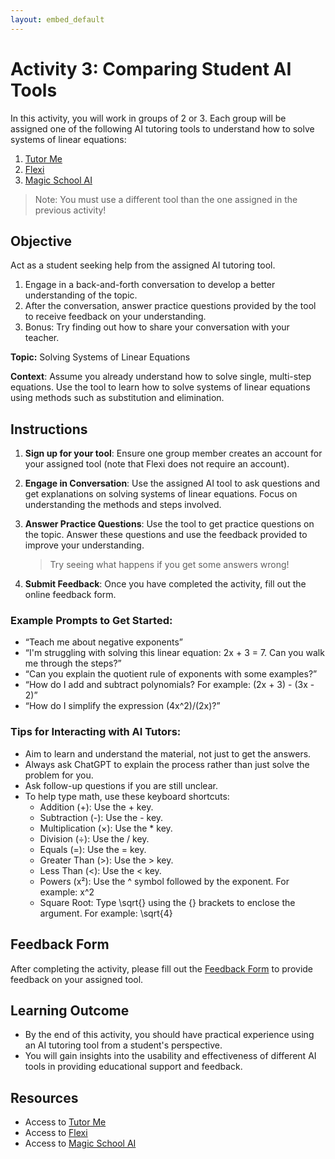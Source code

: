 ```yaml
---
layout: embed_default
---
```


# Activity 3: Comparing Student AI Tools

In this activity, you will work in groups of 2 or 3. Each group will be assigned one of the following AI tutoring tools to understand how to solve systems of linear equations:

1. [Tutor Me](https://chatgpt.com/g/g-hRCqiqVlM-tutor-me)
2. [Flexi](https://www.ck12.org/flexi/)
3. [Magic School AI](https://app.magicschool.ai/auth/signup)

> Note: You must use a different tool than the one assigned in the previous activity!

## Objective

Act as a student seeking help from the assigned AI tutoring tool. 

1. Engage in a back-and-forth conversation to develop a better understanding of the topic.
2. After the conversation, answer practice questions provided by the tool to receive feedback on your understanding.
3. Bonus: Try finding out how to share your conversation with your teacher.

**Topic:** Solving Systems of Linear Equations

**Context**: Assume you already understand how to solve single, multi-step equations. Use the tool to learn how to solve systems of linear equations using methods such as substitution and elimination.

## Instructions

1. **Sign up for your tool**: Ensure one group member creates an account for your assigned tool (note that Flexi does not require an account).
2. **Engage in Conversation**: Use the assigned AI tool to ask questions and get explanations on solving systems of linear equations. Focus on understanding the methods and steps involved.
3. **Answer Practice Questions**: Use the tool to get practice questions on the topic. Answer these questions and use the feedback provided to improve your understanding.

    > Try seeing what happens if you get some answers wrong!

4. **Submit Feedback**: Once you have completed the activity, fill out the online feedback form.

### Example Prompts to Get Started: 

- “Teach me about negative exponents” 
- “I'm struggling with solving this linear equation: 2x + 3 = 7. Can you walk me through the steps?” 
- “Can you explain the quotient rule of exponents with some examples?” 
- “How do I add and subtract polynomials? For example: (2x + 3) - (3x - 2)” 
- “How do I simplify the expression (4x^2)/(2x)?” 

### Tips for Interacting with AI Tutors: 

- Aim to learn and understand the material, not just to get the answers. 
- Always ask ChatGPT to explain the process rather than just solve the problem for you. 
- Ask follow-up questions if you are still unclear. 
- To help type math, use these keyboard shortcuts: 
    - Addition (+): Use the + key. 
    - Subtraction (-): Use the - key. 
    - Multiplication (×): Use the * key. 
    - Division (÷): Use the / key. 
    - Equals (=): Use the = key. 
    - Greater Than (>): Use the > key. 
    - Less Than (<): Use the < key. 
    - Powers (x²): Use the ^ symbol followed by the exponent. For example: x^2 
    - Square Root: Type \sqrt{} using the {} brackets to enclose the argument. For example: \sqrt{4} 

## Feedback Form

After completing the activity, please fill out the [Feedback Form](https://forms.gle/e85xVV25mfPKSzpE8) to provide feedback on your assigned tool.

## Learning Outcome

* By the end of this activity, you should have practical experience using an AI tutoring tool from a student's perspective.
* You will gain insights into the usability and effectiveness of different AI tools in providing educational support and feedback.

## Resources

- Access to [Tutor Me](https://chatgpt.com/g/g-hRCqiqVlM-tutor-me)
- Access to [Flexi](https://www.ck12.org/flexi/)
- Access to [Magic School AI](https://app.magicschool.ai/auth/signup)